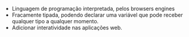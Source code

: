 * Linguagem de programação interpretada, pelos browsers engines
* Fracamente tipada, podendo declarar uma variável que pode receber qualquer tipo a qualquer momento.
* Adicionar interatividade nas aplicações web.